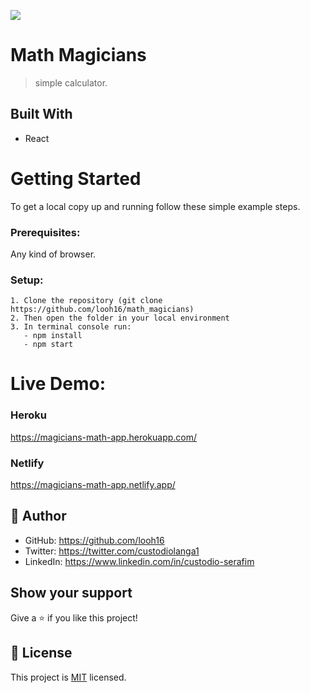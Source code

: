 ![](https://img.shields.io/badge/Microverse-blueviolet)

# Math Magicians

>simple calculator.


## Built With

- React

# Getting Started
To get a local copy up and running follow these simple example steps.

### Prerequisites: 
Any kind of browser. 

### Setup:
    1. Clone the repository (git clone https://github.com/looh16/math_magicians)
    2. Then open the folder in your local environment 
    3. In terminal console run:
       - npm install
       - npm start

# Live Demo:

### Heroku 
https://magicians-math-app.herokuapp.com/

### Netlify
https://magicians-math-app.netlify.app/


## 👤 **Author**

- GitHub: https://github.com/looh16
- Twitter: https://twitter.com/custodiolanga1
- LinkedIn: https://www.linkedin.com/in/custodio-serafim


## Show your support

Give a ⭐️ if you like this project!


## 📝 License

This project is [MIT](./MIT.md) licensed.
